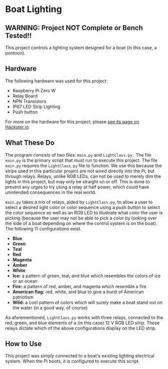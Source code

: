 # Boat Lighting

## WARNING: Project NOT Complete or Bench Tested!!

This project controls a lighting system designed for a boat (in this case, a pontoon).

## Hardware

The following hardware was used for this project:

* Raspberry Pi Zero W
* Relay Board
* NPN Transistors
* IP67 LED Strip Lighting
* Push button

For more on the hardware for this project, please [see its page on Hackster.io](https://www.hackster.io).

## What These Do

The program consists of two files: `main.py` and `LightClass.py.`  The file `main.py` is the primary script that must run to execute this project.  The file `main.py` requires the `LightClass.py` file to function.  We use this because the strips used in this particular project are not wired directly into the Pi, but through relays.  Relays, unlike RGB LEDs, can not be used to merely dim the lights in this project, but may only be straight on or off.  This is done to prevent any urges to try using a relay at half power, which could have unintended consequences in the real world.

`main.py` takes a trio of relays, aided by `LightClass.py`, to allow a user to select a desired light color or color sequence using a push button to select the color sequence as well as an RGB LED to illustrate what color the user is picking (because the user may not be able to pick a color by looking over the side of a boat depending on where the control system is on the boat).  The following 11 configurations exist.

* **Blue**
* **Green**
* **Teal**
* **Red**
* **Magenta**
* **Amber**
* **White**
* **Ice:** a pattern of green, teal, and blue which resembles the colors of ice or an ocean
* **Fire:** a pattern of red, amber, and magenta which resemble a fire
* **American flag:** red, white, and blue to give a burst of American patriotism
* **Wild:** a cool pattern of colors which will surely make a boat stand out on the water (in a good way, of course)

As aforementioned, `LightClass.py` works with three relays, connected to the red, green, and blue elements of a (in this case) 12 V RGB LED strip.  These relays dictate which of the above configurations display on the LED strip.

## How to Use

This project was simply connected to a boat's existing lighting electrical system.  When the Pi boots, it is configured to execute this script.